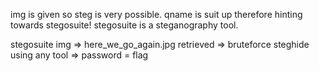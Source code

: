 img is given so steg is very possible. qname is suit up therefore hinting towards stegosuite! stegosuite is a steganography tool.

stegosuite img => here_we_go_again.jpg retrieved => bruteforce steghide using any tool => password = flag